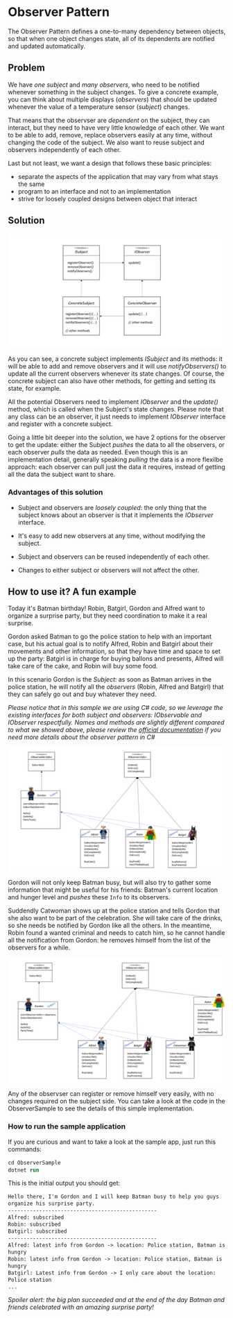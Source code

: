 # Observer Pattern

The Observer Pattern defines a one-to-many dependency between objects, so that when one object changes state, all of its dependents are notified and updated automatically.

## Problem

We have *one subject* and *many observers*, who need to be notified whenever something in the subject changes. To give a concrete example, you can think about multiple displays (*observers*) that should be updated whenever the value of a temperature sensor (*subject*) changes.

That means that the observser are *dependent* on the subject, they can interact, but they need to have very little knowledge of each other. We want to be able to add, remove, replace observers easily at any time, without changing the code of the subject. We also want to reuse subject and observers independently of each other.

Last but not least, we want a design that follows these basic principles:

- separate the aspects of the application that may vary from what stays the same
- program to an interface and not to an implementation
- strive for loosely coupled designs between object that interact

## Solution

![ObserverPattern](./img/observer.png)

As you can see, a concrete subject implements *ISubject* and its methods: it will be able to add and remove observers and it will use *notifyObservers()* to update all the current observers whenever its state changes. Of course, the concrete subject can also have other methods, for getting and setting its state, for example.

All the potential Observers need to implement *IObserver* and the *update()* method, which is called when the Subject's state changes. Please note that any class can be an observer, it just needs to implement *IObserver* interface and register with a concrete subject.

Going a little bit deeper into the solution, we have 2 options for the observer to get the update: either the Subject *pushes* the data to all the observers, or each observer *pulls* the data as needed. Even though this is an implementation detail, generally speaking *pulling* the data is a more flexilbe approach: each observer can pull just the data it requires, instead of getting all the data the subject want to share.

### Advantages of this solution

- Subject and observers are *loosely coupled*: the only thing that the subject knows about an observer is that it implements the *IObserver* interface.

- It's easy to add new observers at any time, without modifying the subject.

- Subject and observers can be reused independently of each other.

- Changes to either subject or observers will not affect the other.

## How to use it? A fun example

Today it's Batman birthday! Robin, Batgirl, Gordon and Alfred want to organize a surprise party, but they need coordination to make it a real surprise.

Gordon asked Batman to go the police station to help with an important case, but his actual goal is to notify Alfred, Robin and Batgirl about their movements and other information, so that they have time and space to set up the party: Batgirl is in charge for buying ballons and presents, Alfred will take care of the cake, and Robin will buy some food.

In this scenario Gordon is the *Subject*: as soon as Batman arrives in the police station, he will notify all the *observers* (Robin, Alfred and Batgirl) that they can safely go out and buy whatever they need.

*Please notice that in this sample we are using C# code, so we leverage the existing interfaces for both subject and observers: IObservable and IObserver respectfully. Names and methods are slightly different compared to what we showed above, please review the [official documentation](https://docs.microsoft.com/en-us/dotnet/standard/events/observer-design-pattern) if you need more details about the observer pattern in C#*

![ObserverSample1](./img/observerSample1.PNG)

Gordon will not only keep Batman busy, but will also try to gather some information that might be useful for his friends: Batman's current location and hunger level and *pushes* these `Info` to its observers.

Suddendly Catwoman shows up at the police station and tells Gordon that she also want to be part of the celebration. She will take care of the drinks, so she needs be notified by Gordon like all the others. In the meantime, Robin found a wanted criminal and needs to catch him, so he cannot handle all the notification from Gordon: he removes himself from the list of the observers for a while.

![ObserverSample2](./img/observerSample2.PNG)

Any of the observser can register or remove himself very easily, with no changes required on the subject side. You can take a look at the code in the ObserverSample to see the details of this simple implementation.

### How to run the sample application

If you are curious and want to take a look at the sample app, just run this commands:

```ps
cd ObserverSample
dotnet run
```

This is the initial output you should get:

```
Hello there, I'm Gordon and I will keep Batman busy to help you guys organize his surprise party.
------------------------------------------------
Alfred: subscribed
Robin: subscribed
Batgirl: subscribed
------------------------------------------------
Alfred: latest info from Gordon -> location: Police station, Batman is hungry
Robin: latest info from Gordon -> location: Police station, Batman is hungry      
Batgirl: Latest info from Gordon -> I only care about the location: Police station
...
```

*Spoiler alert: the big plan succeeded and at the end of the day Batman and friends celebrated with an amazing surprise party!*
